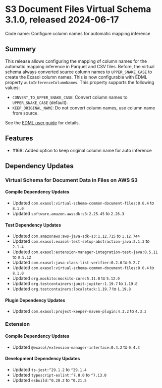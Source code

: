 # S3 Document Files Virtual Schema 3.1.0, released 2024-06-17

Code name: Configure column names for automatic mapping inference

## Summary

This release allows configuring the mapping of column names for the automatic mapping inference in Parquet and CSV files. Before, the virtual schema always converted source column names to `UPPER_SNAKE_CASE` to create the Exasol column names. This is now configurable with EDML property `autoInferenceColumnNames`. This property supports the following values:
* `CONVERT_TO_UPPER_SNAKE_CASE`: Convert column names to `UPPER_SNAKE_CASE` (default).
* `KEEP_ORIGINAL_NAME`: Do not convert column names, use column name from source.

See the [EDML user guide](https://github.com/exasol/virtual-schema-common-document/blob/main/doc/user_guide/edml_user_guide.md#column-name-conversion) for details.

## Features

* #168: Added option to keep original column name for auto inference

## Dependency Updates

### Virtual Schema for Document Data in Files on AWS S3

#### Compile Dependency Updates

* Updated `com.exasol:virtual-schema-common-document-files:8.0.4` to `8.1.0`
* Updated `software.amazon.awssdk:s3:2.25.45` to `2.26.3`

#### Test Dependency Updates

* Updated `com.amazonaws:aws-java-sdk-s3:1.12.715` to `1.12.744`
* Updated `com.exasol:exasol-test-setup-abstraction-java:2.1.3` to `2.1.4`
* Updated `com.exasol:extension-manager-integration-test-java:0.5.11` to `0.5.12`
* Updated `com.exasol:java-class-list-verifier:0.2.6` to `0.2.7`
* Updated `com.exasol:virtual-schema-common-document-files:8.0.4` to `8.1.0`
* Updated `org.mockito:mockito-core:5.11.0` to `5.12.0`
* Updated `org.testcontainers:junit-jupiter:1.19.7` to `1.19.8`
* Updated `org.testcontainers:localstack:1.19.7` to `1.19.8`

#### Plugin Dependency Updates

* Updated `com.exasol:project-keeper-maven-plugin:4.3.2` to `4.3.3`

### Extension

#### Compile Dependency Updates

* Updated `@exasol/extension-manager-interface:0.4.2` to `0.4.3`

#### Development Dependency Updates

* Updated `ts-jest:^29.1.2` to `^29.1.4`
* Updated `typescript-eslint:^7.8.0` to `^7.13.0`
* Updated `esbuild:^0.20.2` to `^0.21.5`
